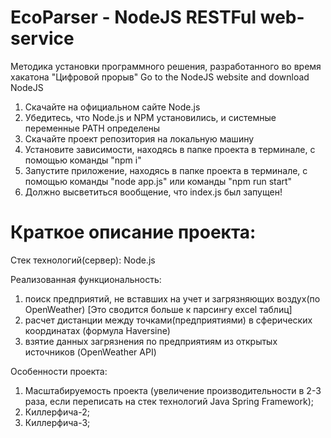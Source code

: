 # EcoParser - NodeJS RESTFul web-service
Методика установки программного решения, разработанного во время хакатона "Цифровой прорыв"
Go to the NodeJS website and download NodeJS
1. Скачайте на официальном сайте Node.js
2. Убедитесь, что Node.js и NPM установились, и системные переменные PATH определены
3. Скачайте проект репозитория на локальную машину
4. Установите зависимости, находясь в папке проекта в терминале, с помощью команды "npm i"
5. Запустите приложение, находясь в папке проекта в терминале, с помощью команды "node app.js" или команды "npm run start"
6. Должно высветиться вообщение, что index.js был запущен!

# Краткое описание проекта: 

Стек технологий(сервер): Node.js

Реализованная функциональность:<ol>
  <li>поиск предприятий, не вставших на учет и загрязняющих воздух(по OpenWeather)  [Это сводится больше к парсингу excel таблиц] </li>
  <li>расчет дистанции между точками(предприятиями) в сферических координатах (формула Haversine) </li>
  <li>взятие данных загрязнения по предприятиям из открытых источников (OpenWeather API) </li>
</ol>
Особенности проекта:<ol>
  <li>Масштабируемость проекта (увеличение производительности в 2-3 раза, если переписать на стек технологий Java Spring Framework);</li>
  <li>Киллерфича-2;</li>
  <li>Киллерфича-3;</li>
</ol>
